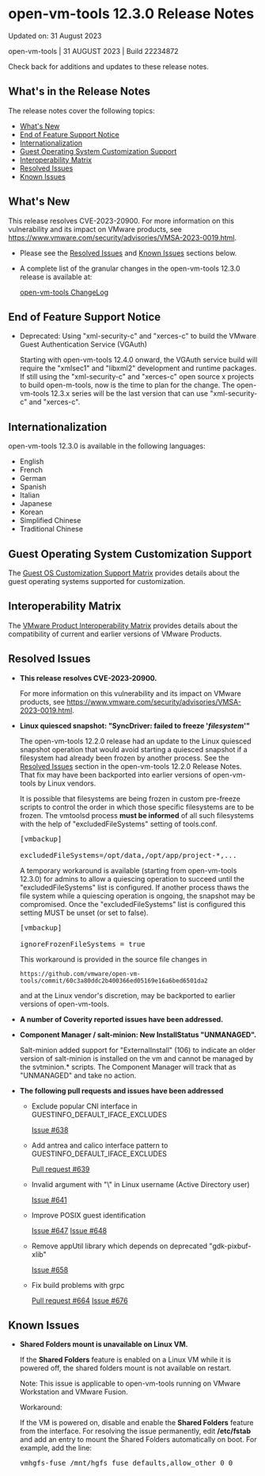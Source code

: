 #                      open-vm-tools 12.3.0 Release Notes

Updated on: 31 August 2023

open-vm-tools | 31 AUGUST 2023 | Build 22234872

Check back for additions and updates to these release notes.

## What's in the Release Notes

The release notes cover the following topics:

* [What's New](#whatsnew) 
* [End of Feature Support Notice](#endsupport)
* [Internationalization](#i18n) 
* [Guest Operating System Customization Support](#guestop) 
* [Interoperability Matrix](#interop) 
* [Resolved Issues](#resolvedissues) 
* [Known Issues](#knownissues)

## <a id="whatsnew" name="whatsnew"></a>What's New

This release resolves CVE-2023-20900. For more information on this vulnerability and its impact on VMware products, see https://www.vmware.com/security/advisories/VMSA-2023-0019.html.

*   Please see the [Resolved Issues](#resolvedissues) and [Known Issues](#knownissues) sections below.

*   A complete list of the granular changes in the open-vm-tools 12.3.0 release is available at:

    [open-vm-tools ChangeLog](https://github.com/vmware/open-vm-tools/blob/stable-12.3.0/open-vm-tools/ChangeLog)

## <a id="endsupport" name="endsupport"></a>End of Feature Support Notice

*   Deprecated: Using "xml-security-c" and "xerces-c" to build the VMware Guest Authentication Service (VGAuth)

    Starting with open-vm-tools 12.4.0 onward, the VGAuth service build will require the "xmlsec1" and "libxml2" development and runtime packages.  If still using the "xml-security-c" and "xerces-c" open source x projects to build open-m-tools, now is the time to plan for the change.  The open-vm-tools 12.3.x series will be the last version that can use "xml-security-c" and "xerces-c".

## <a id="i18n" name="i18n"></a>Internationalization

open-vm-tools 12.3.0 is available in the following languages:

* English
* French
* German
* Spanish
* Italian
* Japanese
* Korean
* Simplified Chinese
* Traditional Chinese

## <a id="guestop" name="guestop"></a>Guest Operating System Customization Support

The [Guest OS Customization Support Matrix](http://partnerweb.vmware.com/programs/guestOS/guest-os-customization-matrix.pdf) provides details about the guest operating systems supported for customization.

## <a id="interop" name="interop"></a>Interoperability Matrix

The [VMware Product Interoperability Matrix](http://partnerweb.vmware.com/comp_guide2/sim/interop_matrix.php) provides details about the compatibility of current and earlier versions of VMware Products. 

## <a id="resolvedissues" name ="resolvedissues"></a> Resolved Issues

*   **This release resolves CVE-2023-20900.**

    For more information on this vulnerability and its impact on VMware products, see https://www.vmware.com/security/advisories/VMSA-2023-0019.html.

*   **Linux quiesced snapshot: "SyncDriver: failed to freeze '_filesystem_'"**

    The open-vm-tools 12.2.0 release had an update to the Linux quiesced snapshot operation that would avoid starting a quiesced snapshot if a filesystem had already been frozen by another process.  See the [Resolved Issues](https://github.com/vmware/open-vm-tools/blob/stable-12.2.0/ReleaseNotes.md#-resolved-issues) section in the open-vm-tools 12.2.0 Release Notes.   That fix may have been backported into earlier versions of open-vm-tools by Linux vendors.  

    It is possible that filesystems are being frozen in custom pre-freeze scripts to control the order in which those specific filesystems are to be frozen.  The vmtoolsd process **must be informed** of all such filesystems with the help of "excludedFileSystems" setting of tools.conf.

    <tt>[vmbackup]</tt><br/>
    <tt>  </tt><br/>
    <tt>excludedFileSystems=/opt/data,/opt/app/project-*,...</tt>

    A temporary workaround is available (starting from open-vm-tools 12.3.0) for admins to allow a quiescing operation to succeed until the "excludedFileSystems" list is configured.  If another process thaws the file system while a quiescing operation is ongoing, the snapshot may be compromised.  Once the "excludedFileSystems" list is configured this setting MUST be unset (or set to false).

    <tt>[vmbackup]</tt><br/>
    <tt>  </tt><br/>
    <tt>ignoreFrozenFileSystems = true</tt>

    This workaround is provided in the source file changes in 

        https://github.com/vmware/open-vm-tools/commit/60c3a80ddc2b400366ed05169e16a6bed6501da2

    and at the Linux vendor's discretion, may be backported to earlier versions of open-vm-tools.

*   **A number of Coverity reported issues have been addressed.**

*   **Component Manager / salt-minion: New InstallStatus "UNMANAGED".**

    Salt-minion added support for "ExternalInstall" (106) to indicate an older version of salt-minion is installed on the vm and cannot be managed by the svtminion.* scripts.  The Component Manager will track that as "UNMANAGED" and take no action.

*   **The following pull requests and issues have been addressed**

    * Exclude popular CNI interface in GUESTINFO_DEFAULT_IFACE_EXCLUDES

      [Issue #638](https://github.com/vmware/open-vm-tools/issues/638)

    * Add antrea and calico interface pattern to GUESTINFO_DEFAULT_IFACE_EXCLUDES

      [Pull request #639](https://github.com/vmware/open-vm-tools/pull/639)

    * Invalid argument with "\\" in Linux username (Active Directory user)

      [Issue #641](https://github.com/vmware/open-vm-tools/issues/641)

    * Improve POSIX guest identification

      [Issue #647](https://github.com/vmware/open-vm-tools/issues/647)
      [Issue #648](https://github.com/vmware/open-vm-tools/issues/648)

    * Remove appUtil library which depends on deprecated "gdk-pixbuf-xlib"

      [Issue #658](https://github.com/vmware/open-vm-tools/issues/658)

    * Fix build problems with grpc

      [Pull request #664](https://github.com/vmware/open-vm-tools/pull/664)
      [Issue #676](https://github.com/vmware/open-vm-tools/issues/676)

## <a id="knownissues" name="knownissues"></a>Known Issues


*   **Shared Folders mount is unavailable on Linux VM.**

    If the **Shared Folders** feature is enabled on a Linux VM while it is powered off, the shared folders mount is not available on restart.

    Note: This issue is applicable to open-vm-tools running on VMware Workstation and VMware Fusion.

    Workaround:

    If the VM is powered on, disable and enable the **Shared Folders** feature from the interface. For resolving the issue permanently, edit **/etc/fstab** and add an entry to mount the Shared Folders automatically on boot.  For example, add the line:

    <tt>vmhgfs-fuse   /mnt/hgfs    fuse    defaults,allow_other    0    0</tt>


